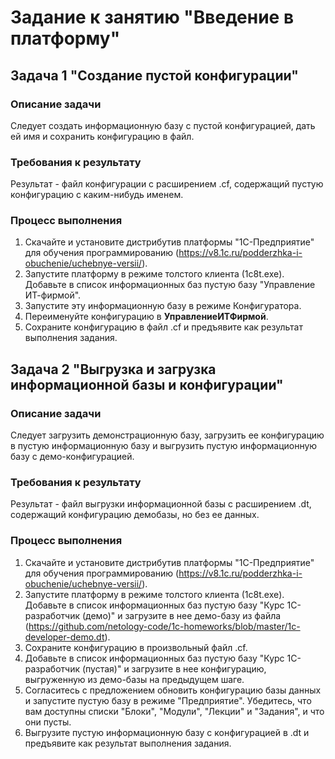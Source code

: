# Задание к занятию "Введение в платформу"

## Задача 1 "Создание пустой конфигурации"

### Описание задачи

Следует создать информационную базу с пустой конфигурацией, дать ей имя и сохранить конфигурацию в файл.

### Требования к результату

Результат - файл конфигурации с расширением .cf, содержащий пустую конфигурацию с каким-нибудь именем.

### Процесс выполнения

1. Скачайте и установите дистрибутив платформы "1С-Предприятие" для обучения программированию (https://v8.1c.ru/podderzhka-i-obuchenie/uchebnye-versii/).
2. Запустите платформу в режиме толстого клиента (1c8t.exe). Добавьте в список информационных баз пустую базу "Управление ИТ-фирмой".
3. Запустите эту информационную базу в режиме Конфигуратора.
4. Переименуйте конфигурацию в **УправлениеИТФирмой**.
5. Сохраните конфигурацию в файл .cf и предъявите как результат выполнения задания.

## Задача 2 "Выгрузка и загрузка информационной базы и конфигурации"

### Описание задачи

Следует загрузить демонстрационную базу, загрузить ее конфигурацию в пустую информационную базу и выгрузить пустую информационную базу с демо-конфигурацией.

### Требования к результату

Результат - файл выгрузки информационной базы с расширением .dt, содержащий конфигурацию демобазы, но без ее данных.

### Процесс выполнения

1. Скачайте и установите дистрибутив платформы "1С-Предприятие" для обучения программированию (https://v8.1c.ru/podderzhka-i-obuchenie/uchebnye-versii/).
2. Запустите платформу в режиме толстого клиента (1c8t.exe). Добавьте в список информационных баз пустую базу "Курс 1С-разработчик (демо)" и загрузите в нее демо-базу из файла (https://github.com/netology-code/1c-homeworks/blob/master/1c-developer-demo.dt).
3. Сохраните конфигурацию в произвольный файл .cf.
4. Добавьте в список информационных баз пустую базу "Курс 1С-разработчик (пустая)" и загрузите в нее конфигурацию, выгруженную из демо-базы на предыдущем шаге.
5. Согласитесь с предложением обновить конфигурацию базы данных и запустите пустую базу в режиме "Предприятие". Убедитесь, что вам доступны списки "Блоки", "Модули", "Лекции" и "Задания", и что они пусты.
6. Выгрузите пустую информационную базу с конфигурацией в .dt и предъявите как результат выполнения задания.
